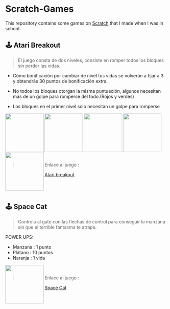 # Scratch-Games
This repository contains some games on [Scratch](https://scratch.mit.edu/) that I made when I was in school

## 🕹 Atari Breakout 
>  El juego consta de dos niveles, consiste en romper todos los bloques sin perder las vidas.

- Cómo bonificación por cambiar de nivel tus vidas se volverán a fijar a 3 y obtendrás 30 puntos de bonificación extra.

- No todos los bloques otorgan la misma puntuación, algunos necesitan más de un golpe para romperse del todo.(Rojos y verdes)

- Los bloques en el primer nivel solo necesitan un golpe para romperse

<img align="left" width="120" height="120" src="https://user-images.githubusercontent.com/71594504/97096174-8e9d1080-1668-11eb-980c-a53b6e4b739f.PNG">
<img align="left" width="120" height="120" src="https://user-images.githubusercontent.com/71594504/97096175-8fce3d80-1668-11eb-950a-3867c8ab860f.PNG">
<img align="left" width="120" height="120" src="https://user-images.githubusercontent.com/71594504/97096176-90ff6a80-1668-11eb-9fab-0051725d5324.PNG">
<img align="left" width="120" height="120" src="https://user-images.githubusercontent.com/71594504/97428839-d9dc4b00-1916-11eb-9353-147c2ff632c2.PNG">
<img align="left" width="120" height="120" src="https://user-images.githubusercontent.com/71594504/97096224-403c4180-1669-11eb-87d4-600d35346edf.PNG">

&emsp;
> Enlace al juego :

[Atari breakout](https://scratch.mit.edu/projects/134903866)

<br>
<br>

## 🕹 Space Cat 

>Controla al gato con las flechas de control para conseguir la manzana sin que el terrible fantasma te atrape.

POWER UPS:

- Manzana : 1 punto
- Plátano : 10 puntos
- Naranja : 1 vida

<img align="left" width="120" height="120" src="https://user-images.githubusercontent.com/71594504/97096229-4a5e4000-1669-11eb-92e4-cf16d94135a7.PNG">

&emsp;
> Enlace al juego : &emsp;

[Space Cat](https://scratch.mit.edu/projects/86909411)


